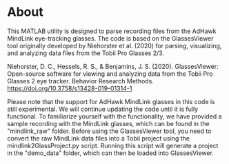 # About
This MATLAB utility is designed to parse recording files from the AdHawk 
MindLink eye-tracking glasses. The code is based on the GlassesViewer tool 
originally developed by Niehorster et al. (2020) for parsing, visualizing, 
and analyzing data files from the Tobii Pro Glasses 2/3.

Niehorster, D. C., Hessels, R. S., & Benjamins, J. S. (2020). GlassesViewer: 
Open-source software for viewing and analyzing data from the Tobii Pro 
Glasses 2 eye tracker. Behavior Research Methods. https://doi.org/10.3758/s13428-019-01314-1

Please note that the support for AdHawk MindLink glasses in this code is still
 experimental. We will continue updating the code until it is fully functional. 
 To familiarize yourself with the functionality, we have provided a sample 
 recording with the MindLink glasses, which can be found in the "mindlink_raw" 
 folder. Before using the GlassesViewer tool, you need to convert the raw 
 MindLink data files into a Tobii project using the mindlink2GlassProject.py script. 
 Running this script will generate a project in the "demo_data" folder, which can
  then be loaded into GlassesViewer.

